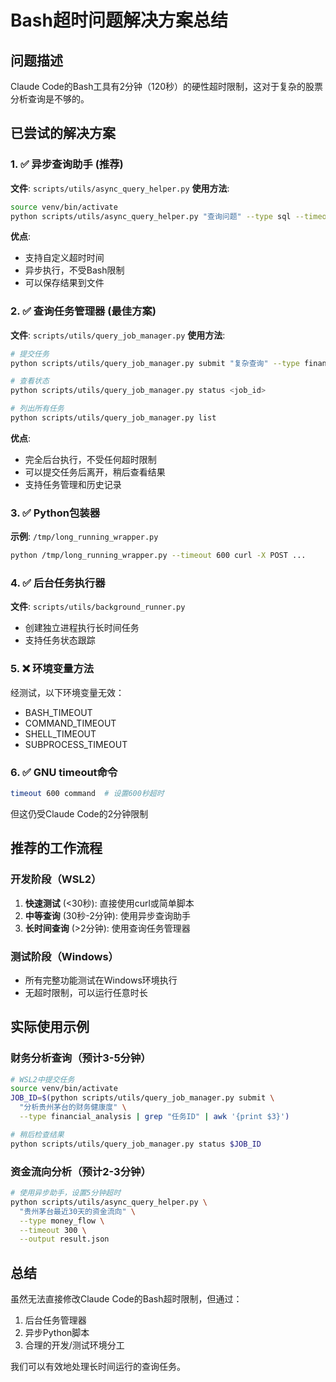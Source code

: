 # Bash超时问题解决方案总结

## 问题描述
Claude Code的Bash工具有2分钟（120秒）的硬性超时限制，这对于复杂的股票分析查询是不够的。

## 已尝试的解决方案

### 1. ✅ 异步查询助手 (推荐)
**文件**: `scripts/utils/async_query_helper.py`
**使用方法**:
```bash
source venv/bin/activate
python scripts/utils/async_query_helper.py "查询问题" --type sql --timeout 600
```
**优点**: 
- 支持自定义超时时间
- 异步执行，不受Bash限制
- 可以保存结果到文件

### 2. ✅ 查询任务管理器 (最佳方案)
**文件**: `scripts/utils/query_job_manager.py`
**使用方法**:
```bash
# 提交任务
python scripts/utils/query_job_manager.py submit "复杂查询" --type financial_analysis

# 查看状态
python scripts/utils/query_job_manager.py status <job_id>

# 列出所有任务
python scripts/utils/query_job_manager.py list
```
**优点**:
- 完全后台执行，不受任何超时限制
- 可以提交任务后离开，稍后查看结果
- 支持任务管理和历史记录

### 3. ✅ Python包装器
**示例**: `/tmp/long_running_wrapper.py`
```bash
python /tmp/long_running_wrapper.py --timeout 600 curl -X POST ...
```

### 4. ✅ 后台任务执行器
**文件**: `scripts/utils/background_runner.py`
- 创建独立进程执行长时间任务
- 支持任务状态跟踪

### 5. ❌ 环境变量方法
经测试，以下环境变量无效：
- BASH_TIMEOUT
- COMMAND_TIMEOUT
- SHELL_TIMEOUT
- SUBPROCESS_TIMEOUT

### 6. ✅ GNU timeout命令
```bash
timeout 600 command  # 设置600秒超时
```
但这仍受Claude Code的2分钟限制

## 推荐的工作流程

### 开发阶段（WSL2）
1. **快速测试** (<30秒): 直接使用curl或简单脚本
2. **中等查询** (30秒-2分钟): 使用异步查询助手
3. **长时间查询** (>2分钟): 使用查询任务管理器

### 测试阶段（Windows）
- 所有完整功能测试在Windows环境执行
- 无超时限制，可以运行任意时长

## 实际使用示例

### 财务分析查询（预计3-5分钟）
```bash
# WSL2中提交任务
source venv/bin/activate
JOB_ID=$(python scripts/utils/query_job_manager.py submit \
  "分析贵州茅台的财务健康度" \
  --type financial_analysis | grep "任务ID" | awk '{print $3}')

# 稍后检查结果
python scripts/utils/query_job_manager.py status $JOB_ID
```

### 资金流向分析（预计2-3分钟）
```bash
# 使用异步助手，设置5分钟超时
python scripts/utils/async_query_helper.py \
  "贵州茅台最近30天的资金流向" \
  --type money_flow \
  --timeout 300 \
  --output result.json
```

## 总结
虽然无法直接修改Claude Code的Bash超时限制，但通过：
1. 后台任务管理器
2. 异步Python脚本
3. 合理的开发/测试环境分工

我们可以有效地处理长时间运行的查询任务。